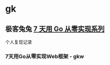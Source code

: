 # gk

## 极客兔兔 [7 天用 Go 从零实现系列](https://github.com/geektutu/7days-golang)

个人复现记录
### 7天用Go从零实现Web框架 - gkw


